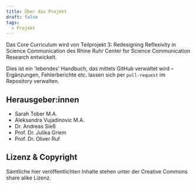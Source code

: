 ```yaml
---
title: Über das Projekt
draft: false
tags:
  - Projekt
---
```


Das Core Curriculum wird von Teilprojekt 3: Redesigning Reflexivity in Science Communication des Rhine Ruhr Center for Science Communication Research entwickelt.

Dies ist ein 'lebendes' Handbuch, das mittels GitHub verwaltet wird – Ergänzungen, Fehlerberichte etc. lassen sich per `pull-request` im Repository verwalten.

## Herausgeber:innen
- Sarah Tober M.A.
- Aleksandra Vujadinovic M.A.
- Dr. Andreas Sieß
- Prof. Dr. Julika Griem
- Prof. Dr. Oliver Ruf

## Lizenz & Copyright
Sämtliche hier veröffentlichten Inhalte stehen unter der Creative Commons share alike Lizenz. 